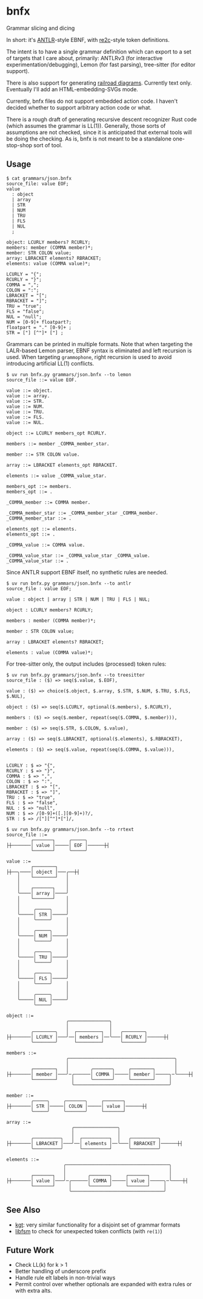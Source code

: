 # bnfx
Grammar slicing and dicing

In short: it's [ANTLR](https://www.antlr3.org/)-style EBNF,
with [re2c](https://re2c.org/)-style token definitions.

The intent is to have a single grammar definition which can export to
a set of targets that I care about, primarily:
  ANTLRv3 (for interactive experimentation/debugging),
  Lemon (for fast parsing),
  tree-sitter (for editor support).

There is also support for generating [railroad diagrams](https://github.com/tabatkins/railroad-diagrams).
Currently text only. Eventually I'll add an HTML-embedding-SVGs mode.

Currently, bnfx files do not support embedded action code.
I haven't decided whether to support arbitrary action code
or what.

There is a rough draft of generating recursive descent
recognizer Rust code (which assumes the grammar is LL(1)).
Generally, those sorts of assumptions are not checked,
since it is anticipated that external tools will be doing the checking.
As is, bnfx is not meant to be a standalone one-stop-shop sort of tool.


## Usage

```
$ cat grammars/json.bnfx
source_file: value EOF;
value
  : object
  | array
  | STR
  | NUM
  | TRU
  | FLS
  | NUL
  ;

object: LCURLY members? RCURLY;
members: member (COMMA member)*;
member: STR COLON value;
array: LBRACKET elements? RBRACKET;
elements: value (COMMA value)*;

LCURLY = "{";
RCURLY = "}";
COMMA = ",";
COLON = ":";
LBRACKET = "[";
RBRACKET = "]";
TRU = "true";
FLS = "false";
NUL = "null";
NUM = [0-9]+ floatpart?;
floatpart = "." [0-9]+ ;
STR = ["] [^"]* ["] ;
```

Grammars can be printed in multiple formats.
Note that when targeting the LALR-based Lemon parser,
EBNF syntax is eliminated and left recursion is used.
When targeting `grammophone`, right recursion is used
to avoid introducing artificial LL(1) conflicts.

```
$ uv run bnfx.py grammars/json.bnfx --to lemon
source_file ::= value EOF.

value ::= object.
value ::= array.
value ::= STR.
value ::= NUM.
value ::= TRU.
value ::= FLS.
value ::= NUL.

object ::= LCURLY members_opt RCURLY.

members ::= member _COMMA_member_star.

member ::= STR COLON value.

array ::= LBRACKET elements_opt RBRACKET.

elements ::= value _COMMA_value_star.

members_opt ::= members.
members_opt ::= .

_COMMA_member ::= COMMA member.

_COMMA_member_star ::= _COMMA_member_star _COMMA_member.
_COMMA_member_star ::= .

elements_opt ::= elements.
elements_opt ::= .

_COMMA_value ::= COMMA value.

_COMMA_value_star ::= _COMMA_value_star _COMMA_value.
_COMMA_value_star ::= .
```

Since ANTLR support EBNF itself, no synthetic rules are needed.

```
$ uv run bnfx.py grammars/json.bnfx --to antlr
source_file : value EOF;

value : object | array | STR | NUM | TRU | FLS | NUL;

object : LCURLY members? RCURLY;

members : member (COMMA member)*;

member : STR COLON value;

array : LBRACKET elements? RBRACKET;

elements : value (COMMA value)*;
```

For tree-sitter only, the output includes (processed) token rules:

```
$ uv run bnfx.py grammars/json.bnfx --to treesitter
source_file : ($) => seq($.value, $.EOF),

value : ($) => choice($.object, $.array, $.STR, $.NUM, $.TRU, $.FLS, $.NUL),

object : ($) => seq($.LCURLY, optional($.members), $.RCURLY),

members : ($) => seq($.member, repeat(seq($.COMMA, $.member))),

member : ($) => seq($.STR, $.COLON, $.value),

array : ($) => seq($.LBRACKET, optional($.elements), $.RBRACKET),

elements : ($) => seq($.value, repeat(seq($.COMMA, $.value))),


LCURLY : $ => "{",
RCURLY : $ => "}",
COMMA : $ => ",",
COLON : $ => ":",
LBRACKET : $ => "[",
RBRACKET : $ => "]",
TRU : $ => "true",
FLS : $ => "false",
NUL : $ => "null",
NUM : $ => /[0-9]+([.][0-9]+)?/,
STR : $ => /["][^"]*["]/,

```


```
$ uv run bnfx.py grammars/json.bnfx --to rrtext
source_file ::=
         ┌───────┐     ╭─────╮        
├┼───────│ value │─────│ EOF │──────┼┤
         └───────┘     ╰─────╯        

value ::=
         ┌────────┐        
├┼──╮────│ object │───╭──┼┤
    │    └────────┘   │    
    │                 │    
    │    ┌───────┐    │    
    ╰────│ array │────╯    
    │    └───────┘    │    
    │                 │    
    │     ╭─────╮     │    
    ╰─────│ STR │─────╯    
    │     ╰─────╯     │    
    │                 │    
    │     ╭─────╮     │    
    ╰─────│ NUM │─────╯    
    │     ╰─────╯     │    
    │                 │    
    │     ╭─────╮     │    
    ╰─────│ TRU │─────╯    
    │     ╰─────╯     │    
    │                 │    
    │     ╭─────╮     │    
    ╰─────│ FLS │─────╯    
    │     ╰─────╯     │    
    │                 │    
    │     ╭─────╮     │    
    ╰─────│ NUL │─────╯    
          ╰─────╯          

object ::=
                      ╭───────────────╮                     
                      │               │                     
         ╭────────╮   │  ┌─────────┐  │   ╭────────╮        
├┼───────│ LCURLY │───╯──│ members │──╰───│ RCURLY │──────┼┤
         ╰────────╯      └─────────┘      ╰────────╯        

members ::=
                      ╭───────────────────────────────────────╮      
                      │                                       │      
         ┌────────┐   │        ╭───────╮     ┌────────┐       │      
├┼───────│ member │───╯─╭──────│ COMMA │─────│ member │─────╮─╰────┼┤
         └────────┘     │      ╰───────╯     └────────┘     │        
                        ╰───────────────────────────────────╯        

member ::=
         ╭─────╮     ╭───────╮     ┌───────┐        
├┼───────│ STR │─────│ COLON │─────│ value │──────┼┤
         ╰─────╯     ╰───────╯     └───────┘        

array ::=
                        ╭────────────────╮                       
                        │                │                       
         ╭──────────╮   │  ┌──────────┐  │   ╭──────────╮        
├┼───────│ LBRACKET │───╯──│ elements │──╰───│ RBRACKET │──────┼┤
         ╰──────────╯      └──────────┘      ╰──────────╯        

elements ::=
                     ╭──────────────────────────────────────╮      
                     │                                      │      
         ┌───────┐   │        ╭───────╮     ┌───────┐       │      
├┼───────│ value │───╯─╭──────│ COMMA │─────│ value │─────╮─╰────┼┤
         └───────┘     │      ╰───────╯     └───────┘     │        
                       ╰──────────────────────────────────╯        
```

## See Also
- [kgt](https://github.com/katef/kgt): very similar functionality for a disjoint set of grammar formats
- [libfsm](https://github.com/katef/libfsm) to check for unexpected token conflicts (with `re(1)`)

## Future Work

- Check LL(k) for k > 1
- Better handling of underscore prefix
- Handle rule elt labels in non-trivial ways
- Permit control over whether optionals are expanded with extra rules or with extra alts.


